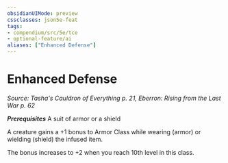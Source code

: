 ```yaml
---
obsidianUIMode: preview
cssclasses: json5e-feat
tags:
- compendium/src/5e/tce
- optional-feature/ai
aliases: ["Enhanced Defense"]
---
```

# Enhanced Defense
*Source: Tasha's Cauldron of Everything p. 21, Eberron: Rising from the Last War p. 62*  

***Prerequisites*** A suit of armor or a shield

A creature gains a +1 bonus to Armor Class while wearing (armor) or wielding (shield) the infused item.

The bonus increases to +2 when you reach 10th level in this class.